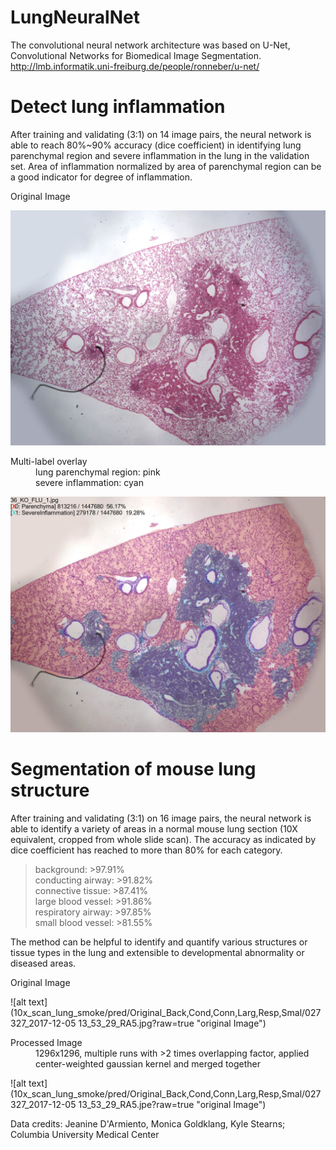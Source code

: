 # LungNeuralNet

The convolutional neural network architecture was based on U-Net, Convolutional Networks for Biomedical Image Segmentation.
http://lmb.informatik.uni-freiburg.de/people/ronneber/u-net/


# Detect lung inflammation  

After training and validating (3:1) on 14 image pairs, the neural network is able to reach 80%~90% accuracy (dice coefficient) in identifying lung parenchymal region and severe inflammation in the lung in the validation set. Area of inflammation normalized by area of parenchymal region can be a good indicator for degree of inflammation.

<dl>
    <dt>Original Image</dt>
    <dl></dl>
</dl>

![alt text](2x_field_lung_flu/pred/Original/36_KO_FLU_1.jpg?raw=true "original Image")

<dl>
    <dt>Multi-label overlay</dd>
    <dd>lung parenchymal region: pink</dd>
    <dd>severe inflammation: cyan</dd>
</dl>

![alt text](2x_field_lung_flu/pred/Parenchyma,SevereInflam1.0_512x512_Unet_8F64-256P2-2_Ca3Ca3SDmpSCa3_SSUuCCa3Ca3_EluSigmoidBcedice1/36_KO_FLU_1.jpe?raw=true "severe inflammation in the lung")

# Segmentation of mouse lung structure 
After training and validating (3:1) on 16 image pairs, the neural network is able to identify a variety of areas in a normal mouse lung section (10X equivalent, cropped from whole slide scan).
The accuracy as indicated by dice coefficient has reached to more than 80% for each category.<br/>
>background: >97.91% <br/>
conducting airway: >91.82% <br/>
connective tissue: >87.41% <br/>
large blood vessel: >91.86% <br/>
respiratory airway: >97.85% <br/>
small blood vessel: >81.55% <br/>

The method can be helpful to identify and quantify various structures or tissue types in the lung and extensible to developmental abnormality or diseased areas.

<dl>
    <dt>Original Image</dt>
</dl>

![alt text](10x_scan_lung_smoke/pred/Original_Back,Cond,Conn,Larg,Resp,Smal/027327_2017-12-05 13_53_29_RA5.jpg?raw=true "original Image")

<dl>
    <dt>Processed Image</dt>
    <dd>1296x1296, multiple runs with >2 times overlapping factor, applied center-weighted gaussian kernel and merged together</dl>
</dd>

![alt text](10x_scan_lung_smoke/pred/Original_Back,Cond,Conn,Larg,Resp,Smal/027327_2017-12-05 13_53_29_RA5.jpe?raw=true "original Image")


Data credits: Jeanine D'Armiento, Monica Goldklang, Kyle Stearns; Columbia University Medical Center
